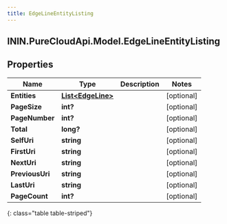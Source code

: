 ```yaml
---
title: EdgeLineEntityListing
---
```

## ININ.PureCloudApi.Model.EdgeLineEntityListing

## Properties

|Name | Type | Description | Notes|
|------------ | ------------- | ------------- | -------------|
| **Entities** | [**List&lt;EdgeLine&gt;**](EdgeLine.html) |  | [optional] |
| **PageSize** | **int?** |  | [optional] |
| **PageNumber** | **int?** |  | [optional] |
| **Total** | **long?** |  | [optional] |
| **SelfUri** | **string** |  | [optional] |
| **FirstUri** | **string** |  | [optional] |
| **NextUri** | **string** |  | [optional] |
| **PreviousUri** | **string** |  | [optional] |
| **LastUri** | **string** |  | [optional] |
| **PageCount** | **int?** |  | [optional] |
{: class="table table-striped"}


